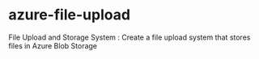# azure-file-upload
 File Upload and Storage System : Create a file upload system that stores files in Azure Blob Storage
